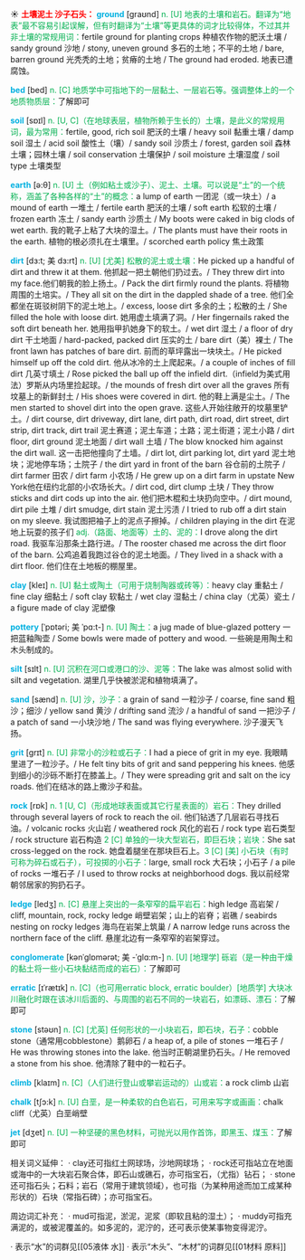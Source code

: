 ☀ <font color="red">**土壤泥土 沙子石头：**</font>
<font color="sky blue">**ground**</font> [ɡraʊnd] 
<font color="#00b050">n. [U] 地表的土壤和岩石。翻译为“地表”最不容易引起误解，但有时翻译为“土壤”等更具体的词才比较得体，不过其并非土壤的常规用词：</font>fertile ground for planting crops 种植农作物的肥沃土壤 / sandy ground 沙地 / stony, uneven ground 多石的土地；不平的土地 / bare, barren ground 光秃秃的土地；贫瘠的土地 / The ground had eroded. 地表已遭腐蚀。

<font color="sky blue">**bed**</font> [bed] 
<font color="#00b050">n. [C] 地质学中可指地下的一层黏土、一层岩石等。强调整体上的一个地质物质层：</font>了解即可

<font color="sky blue">**soil**</font> [sɒɪl] 
<font color="#00b050">n. [U, C]（在地球表层，植物所赖于生长的）土壤，是此义的常规用词，最为常用：</font>fertile, good, rich soil 肥沃的土壤 / heavy soil 黏重土壤 / damp soil 湿土 / acid soil 酸性土（壤）/ sandy soil 沙质土 / forest, garden soil 森林土壤；园林土壤 / soil conservation 土壤保护 / soil moisture 土壤湿度 / soil type 土壤类型

<font color="sky blue">**earth**</font> [ə:θ] 
<font color="#00b050">n. [U] 土（例如粘土或沙子）、泥土、土壤。可以说是“土”的一个统称，涵盖了各种各样的“土”的概念：</font>a lump of earth 一团泥（或一块土）/ a mound of earth 一堆土 / fertile earth 肥沃的土壤 / soft earth 松软的土壤 / frozen earth 冻土 / sandy earth 沙质土 / My boots were caked in big clods of wet earth. 我的靴子上粘了大块的湿土。/ The plants must have their roots in the earth. 植物的根必须扎在土壤里。/ scorched earth policy 焦土政策
           
<font color="sky blue">**dirt**</font> [dɜ:t; 美 dɜ:rt]
<font color="#00b050">n. [U] [尤美] 松散的泥土或土壤：</font>He picked up a handful of dirt and threw it at them. 他抓起一把土朝他们扔过去。/ They threw dirt into my face.他们朝我的脸上扬土。/ Pack the dirt firmly round the plants. 将植物周围的土培实。/ They all sit on the dirt in the dappled shade of a tree. 他们全都坐在斑驳树阴下的泥土地上。/ excess, loose dirt 多余的土；松散的土 / She filled the hole with loose dirt. 她用虚土填满了洞。/ Her fingernails raked the soft dirt beneath her. 她用指甲扒她身下的软土。/ wet dirt 湿土 / a floor of dry dirt 干土地面 / hard-packed, packed dirt 压实的土 / bare dirt（美）裸土 / The front lawn has patches of bare dirt. 前而的草坪露出一块块土。/ He picked himself up off the cold dirt. 他从冰冷的土上爬起来。/ a couple of inches of fill dirt 几英寸填土 / Rose picked the ball up off the infield dirt.（infield为美式用法）罗斯从内场里捡起球。/ the mounds of fresh dirt over all the graves 所有坟墓上的新鲜封土 / His shoes were covered in dirt. 他的鞋上满是尘土。/ The men started to shovel dirt into the open grave. 这些人开始往敞开的坟墓里铲土。/ dirt course, dirt driveway, dirt lane, dirt path, dirt road, dirt street, dirt strip, dirt track, dirt trail 泥土赛道；泥土车道；土路；泥土街道；泥土小路 / dirt floor, dirt ground 泥土地面 / dirt wall 土墙 / The blow knocked him against the dirt wall. 这一击把他撞向了土墙。/ dirt lot, dirt parking lot, dirt yard 泥土地块；泥地停车场；土院子 / the dirt yard in front of the barn 谷仓前的土院子 / dirt farmer 田农 / dirt farm 小农场 / He grew up on a dirt farm in upstate New York他在纽约北部的小农场长大。/ dirt cod, dirt clump 土块 / They throw sticks and dirt cods up into the air. 他们把木棍和土块扔向空中。/ dirt mound, dirt pile 土堆 / dirt smudge, dirt stain 泥土污渍 / I tried to rub off a dirt stain on my sleeve. 我试图把袖子上的泥点子擦掉。/ children playing in the dirt 在泥地上玩耍的孩子们 <font color="#00b050">adj.（路面、地面等）土的、泥的：</font>I drove along the dirt road. 我驱车沿那条土路行进。/ The rooster chased me across the dirt floor of the barn. 公鸡追着我跑过谷仓的泥土地面。/ They lived in a shack with a dirt floor. 他们住在土地板的棚屋里。

<font color="sky blue">**clay**</font> [kleɪ] 
<font color="#00b050">n. [U] 黏土或陶土（可用于烧制陶器或砖等）：</font>heavy clay 重黏土 / fine clay 细黏土 / soft clay 软黏土 / wet clay 湿黏土 / china clay（尤英）瓷土 / a figure made of clay 泥塑像
                      
<font color="sky blue">**pottery**</font> [ˈpɒtəri; 美 ˈpɑ:t-]
<font color="#00b050">n. [U] 陶土：</font>a jug made of blue-glazed pottery 一把蓝釉陶壶 / Some bowls were made of pottery and wood. 一些碗是用陶土和木头制成的。

<font color="sky blue">**silt**</font> [sɪlt]
<font color="#00b050">n. [U] 沉积在河口或港口的沙、泥等：</font>The lake was almost solid with silt and vegetation. 湖里几乎快被淤泥和植物填满了。

<font color="sky blue">**sand**</font> [sænd] 
<font color="#00b050">n. [U] 沙，沙子：</font>a grain of sand 一粒沙子 / coarse, fine sand 粗沙；细沙 / yellow sand 黄沙 / drifting sand 流沙 / a handful of sand 一把沙子 / a patch of sand 一小块沙地 / The sand was flying everywhere. 沙子漫天飞扬。
           
<font color="sky blue">**grit**</font> [grɪt]
<font color="#00b050">n. [U] 非常小的沙粒或石子：</font>I had a piece of grit in my eye. 我眼睛里进了一粒沙子。/ He felt tiny bits of grit and sand peppering his knees. 他感到细小的沙砾不断打在膝盖上。/ They were spreading grit and salt on the icy roads. 他们在结冰的路上撒沙子和盐。

<font color="sky blue">**rock**</font> [rɒk] 
<font color="#00b050">n. 1 [U, C]（形成地球表面或其它行星表面的）岩石：</font>They drilled through several layers of rock to reach the oil. 他们钻透了几层岩石寻找石油。/ volcanic rocks 火山岩 / weathered rock 风化的岩石 / rock type 岩石类型 / rock structure 岩石构造 <font color="#00b050">2 [C] 单独的一块大型岩石，即巨石块；岩块：</font>She sat cross-legged on the rock. 她盘着腿坐在那块巨石上。<font color="#00b050">3 [C] [美] 小石块（有时可称为碎石或石子），可投掷的小石子：</font>large, small rock 大石块；小石子 / a pile of rocks 一堆石子 / I used to throw rocks at neighborhood dogs. 我以前经常朝邻居家的狗扔石子。
             
<font color="sky blue">**ledge**</font> [ledʒ]
<font color="#00b050">n. [C] 悬崖上突出的一条窄窄的扁平岩石：</font>high ledge 高岩架 / cliff, mountain, rock, rocky ledge 峭壁岩架；山上的岩脊；岩礁 / seabirds nesting on rocky ledges 海鸟在岩架上筑巢 / A narrow ledge runs across the northern face of the cliff. 悬崖北边有一条窄窄的岩架穿过。

<font color="sky blue">**conglomerate**</font> [kənˈglɒmərət; 美 -ˈglɑ:m-]
<font color="#00b050">n. [U] [地理学] 砾岩（是一种由干燥的黏土将一些小石块黏结而成的岩石）：</font>了解即可
       
<font color="sky blue">**erratic**</font> [ɪˈrætɪk]
<font color="#00b050">n. [C]（也可用erratic block, erratic boulder）[地质学] 大块冰川融化时跟在该冰川后面的、与周围的岩石不同的一块岩石，如漂砾、漂石：</font>了解即可

<font color="sky blue">**stone**</font> [stəʊn] 
<font color="#00b050">n. [C] [尤英] 任何形状的一小块岩石，即石块，石子：</font>cobble stone（通常用cobblestone）鹅卵石 / a heap of, a pile of stones 一堆石子 / He was throwing stones into the lake. 他当时正朝湖里扔石头。/ He removed a stone from his shoe. 他清除了鞋中的一粒石子。

<font color="sky blue">**climb**</font> [klaɪm] 
<font color="#00b050">n. [C]（人们进行登山或攀岩运动的）山或岩：</font>a rock climb 山岩

<font color="sky blue">**chalk**</font> [tʃɔ:k] 
<font color="#00b050">n. [U] 白垩，是一种柔软的白色岩石，可用来写字或画画：</font>chalk cliff（尤英）白垩峭壁

<font color="sky blue">**jet**</font> [dӡet] 
<font color="#00b050">n. [U] 一种坚硬的黑色材料，可抛光以用作首饰，即黑玉、煤玉：</font>了解即可

相关词义延伸：
· clay还可指红土网球场，沙地网球场；
· rock还可指站立在地面或海中的一大块岩石聚合体，即石山或礁石，亦可指宝石，（尤指）钻石；
· stone还可指石头；石料；岩石（常用于建筑领域），也可指（为某种用途而加工成某种形状的）石块（常指石碑）；亦可指宝石。

周边词汇补充：
· mud可指泥，淤泥，泥浆（即软且粘的湿土）；
· muddy可指充满泥的，或被泥覆盖的。如多泥的，泥泞的，还可表示使某事物变得泥泞。

· 表示“水”的词群见[[05液体 水]]
· 表示“木头”、“木材”的词群见[[01材料 原料]]
